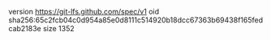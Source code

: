 version https://git-lfs.github.com/spec/v1
oid sha256:65c2fcb04c0d954a85e0d8111c514920b18dcc67363b69438f165fedcab2183e
size 1352
